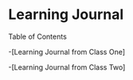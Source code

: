 
# Learning Journal

Table of Contents

-[Learning Journal from Class One]

-[Learning Journal from Class Two]
